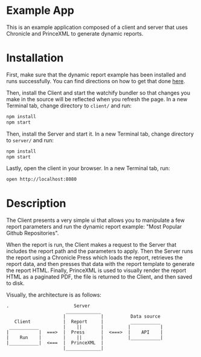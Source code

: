 # Example App

This is an example application composed of a client and server that uses Chronicle and PrinceXML to generate dynamic reports.

# Installation

First, make sure that the dynamic report example has been installed and runs successfully. You can find directions on how to get that done [here](../reports/dynamic/README.md).

Then, install the Client and start the watchify bundler so that changes you make in the source will be reflected when you refresh the page. In a new Terminal tab, change directory to `client/` and run:

```sh
npm install
npm start
```

Then, install the Server and start it. In a new Terminal tab, change directory to `server/` and run:

```sh
npm install
npm start
```

Lastly, open the client in your browser. In a new Terminal tab, run:

```sh
open http://localhost:8080
```

# Description

The Client presents a very simple ui that allows you to manipulate a few report parameters and run the dynamic report example: "Most Popular Github Repositories".

When the report is run, the Client makes a request to the Server that includes the report path and the parameters to apply. Then the Server runs the report using a Chronicle Press which loads the report, retrieves the report data, and then presses that data with the report template to generate the report HTML. Finally, PrinceXML is used to visually render the report HTML as a paginated PDF, the file is returned to the Client, and then saved to disk.

Visually, the architecture is as follows:

```
.                        Server
                      _____________
                     |             |          Data source      
   Client            |  Report     |          ___________
 ___________         |    ||       |         |           |
|           |  ===>  |  Press      |  <===>  |    API    |
|    Run    |        |    ||       |         |___________|
|___________|  <===  |  PrinceXML  |
                     |_____________|
```
